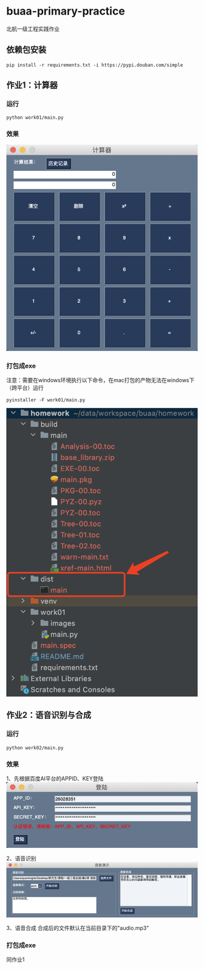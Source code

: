 # buaa-primary-practice

北航一级工程实践作业

## 依赖包安装
```
pip install -r requirements.txt -i https://pypi.douban.com/simple
```

## 作业1：计算器

### 运行
```
python work01/main.py
```

### 效果
![wi01](./work01/images/wi01.png)

### 打包成exe

注意：需要在windows环境执行以下命令，在mac打包的产物无法在windows下（跨平台）运行
```
pyinstaller -F work01/main.py
```

![wi02](./work01/images/wi02.png)

## 作业2：语音识别与合成

### 运行
```
python work02/main.py
```

### 效果
1、先根据百度AI平台的APPID、KEY登陆
![wi03](./work02/images/wi03.png)

2、语音识别
![wi04](./work02/images/wi04.png)

3、语音合成
合成后的文件默认在当前目录下的"audio.mp3"

### 打包成exe
同作业1

